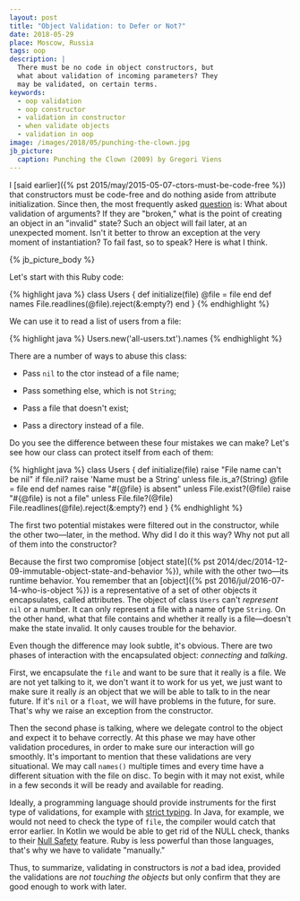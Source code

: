 ```yaml
---
layout: post
title: "Object Validation: to Defer or Not?"
date: 2018-05-29
place: Moscow, Russia
tags: oop
description: |
  There must be no code in object constructors, but
  what about validation of incoming parameters? They
  may be validated, on certain terms.
keywords:
  - oop validation
  - oop constructor
  - validation in constructor
  - when validate objects
  - validation in oop
image: /images/2018/05/punching-the-clown.jpg
jb_picture:
  caption: Punching the Clown (2009) by Gregori Viens
---
```


<!-- https://www.yegor256.com/2015/05/07/ctors-must-be-code-free.html#comment-3903379622 -->

I [said earlier]({% pst 2015/may/2015-05-07-ctors-must-be-code-free %})
that constructors must be code-free and do nothing
aside from attribute initialization. Since then, the most frequently
asked [question](https://www.yegor256.com/2015/05/07/ctors-must-be-code-free.html#comment-3903379622)
is: What about validation of arguments? If they are "broken,"
what is the point of creating an object in an "invalid" state?
Such an object will fail later, at an unexpected moment. Isn't it
better to throw an exception at the very moment of instantiation? To fail fast,
so to speak? Here is what I think.

<!--more-->

{% jb_picture_body %}

Let's start with this Ruby code:

{% highlight java %}
class Users {
  def initialize(file)
    @file = file
  end
  def names
    File.readlines(@file).reject(&:empty?)
  end
}
{% endhighlight %}

We can use it to read a list of users from a file:

{% highlight java %}
Users.new('all-users.txt').names
{% endhighlight %}

There are a number of ways to abuse this class:

  * Pass `nil` to the ctor instead of a file name;

  * Pass something else, which is not `String`;

  * Pass a file that doesn't exist;

  * Pass a directory instead of a file.

Do you see the difference between these four mistakes we can make?
Let's see how our class can protect itself from each of them:

{% highlight java %}
class Users {
  def initialize(file)
    raise "File name can't be nil" if file.nil?
    raise 'Name must be a String' unless file.is_a?(String)
    @file = file
  end
  def names
    raise "#{@file} is absent" unless File.exist?(@file)
    raise "#{@file} is not a file" unless File.file?(@file)
    File.readlines(@file).reject(&:empty?)
  end
}
{% endhighlight %}

The first two potential mistakes were filtered out
in the constructor, while the other two&mdash;later, in the method.
Why did I do it this way? Why not put all of them into the constructor?

Because the first two compromise [object state]({% pst 2014/dec/2014-12-09-immutable-object-state-and-behavior %}),
while with the other two&mdash;its runtime behavior. You remember that an
[object]({% pst 2016/jul/2016-07-14-who-is-object %}) is a representative of
a set of other objects it encapsulates, called attributes. The object of
class `Users` can't _represent_ `nil` or a number. It can only represent
a file with a name of type `String`. On the other hand, what that file
contains and whether it really is a file&mdash;doesn't make the state invalid.
It only causes trouble for the behavior.

Even though the difference may look subtle, it's obvious. There are
two phases of interaction with the encapsulated object: _connecting_ and _talking_.

First, we encapsulate the `file` and want to be sure that it really is
a file. We are not yet talking to it, we don't want it to work for us yet,
we just want to make sure it really _is_ an object that we will be able to talk
to in the near future. If it's `nil` or a `float`, we will have problems
in the future, for sure. That's why we raise an exception from the constructor.

Then the second phase is talking, where we delegate control to the object
and expect it to behave correctly. At this phase we may have other validation
procedures, in order to make sure our interaction will go smoothly.
It's important to mention that these validations are very situational.
We may call `names()` multiple times and every time have a different
situation with the file on disc. To begin with it may not exist, while in a few seconds
it will be ready and available for reading.

Ideally, a programming language should provide instruments for the first
type of validations, for example with [strict typing](https://en.wikipedia.org/wiki/Strong_and_weak_typing).
In Java, for example,
we would not need to check the type of `file`, the compiler would catch
that error earlier. In Kotlin we would be able to get rid of the NULL
check, thanks to their [Null Safety](https://kotlinlang.org/docs/reference/null-safety.html) feature.
Ruby is less powerful than those languages, that's why we have to validate "manually."

Thus, to summarize, validating in constructors is _not_ a bad idea, provided
the validations are _not touching the objects_ but only confirm that they are
good enough to work with later.
